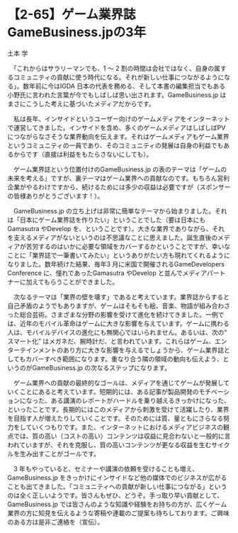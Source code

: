# 【2-65】ゲーム業界誌GameBusiness.jpの3年

<div class="author">土本 学</div>

　「これからはサラリーマンでも、1 ～ 2 割の時間は会社ではなく、自身の属するコミュニティの貢献に使う時代になる。それが新しい仕事につながるようになる」。数年前に今はIGDA 日本の代表を務める、そして本書の編集担当でもある小野氏に言われた言葉が今でもしばしば思い出されます。GameBusiness.jp はまさにこうした考えに基づいたメディアだからです。

　私は長年、インサイドというユーザー向けのゲームメディアをインターネットで運営してきました。インサイドを含め、多くのゲームメディアはしばしばPV につながらなさそうな業界動向を伝えます。それはゲームメディアもゲーム業界というコミュニティの一員であり、そのコミュニティの発展は自身の利益でもあるからです（直接は利益をもたらさないにしても）。

　ゲーム業界誌という位置付けのGameBusiness.jp の表のテーマは「ゲームの未来を考える」ですが、裏テーマはゲーム業界への貢献なのです。もちろん営利企業がやるわけですから、続けるためには多少の収益は必要ですが（スポンサーの皆様ありがとうございます！）。

　GameBusiness.jp の立ち上げは非常に簡単なテーマから始まりました。それは「日本にゲーム業界誌を作りたい」ということでした（要は日本にもGamasutra やDevelop を、ということです）。大きな業界でありながら、それを支えるメディアがないというのは不思議なことに思えました。誕生直後のメディアが苦労するのはいかに必要な領域をカバーするかということですが、幸いなことに「業界誌で一筆書いてみたい」というありがたい方も現れてくれるようになりました。数年続けた結果、毎年3 月に米国で開催されるGameDevelopers Conference に、憧れであったGamasutra やDevelop と並んでメディアパートナーに加えてもらうことができました。

　次なるテーマは「業界の壁を壊す」であると考えています。業界誌からすると自己矛盾のようでもありますが、ゲームはそもそも絵、音楽、物語が組み合わさった総合芸術。さまざまな分野の影響を受けて進化を続けてきました。一例では、近年のモバイル革命はゲームに大きな影響を与えています。ゲームに携わる人は、モバイルデバイスの進化にも無関心ではいられません。あるいは、次の“ スマート化” はメガネだ、腕時計だ、と言われています。これらはゲーム、エンターテインメントのあり方に大きな影響を与えるでしょうから、ゲーム業界誌としてもカバーすべき範囲になります。重なり合う隣の領域の動向も伝えよう、というのがGameBusiness.jp の次なるステップになります。

　ゲーム業界への貢献の最終的なゴールは、メディアを通じてゲームが発展していくことにあると考えています。短期的には、ある記事が製品開発のモチベーションになった、ある講演のレポートがハードルを乗り越えるきっかけになった、といったことです。長期的にはこのメディアから刺激を受けて活躍したり、業界を目指す人が増えたりしていくことです。そのためには質、量ともにさらなる努力をしていくつもりです。また、インターネットにおけるメディアビジネスの観点では、質の高い（コストの高い）コンテンツは収益に見合わないと一般的に言われていますが、それを克服し、質の高いコンテンツが更なる収益を生むサイクルを生み出すことがゴールです。

　3 年もやっていると、セミナーや講演の依頼を受けることも増え、GameBusiness.jp をきっかけにインサイドなど他の媒体でのビジネスが広がることも出てきました。「コミュニティへの貢献が新しい仕事につながる」というのは全く正しいようです。皆さんもぜひ、どうぞ。手っ取り早い貢献として、GameBusiness.jp では皆さんのような知識や経験をお持ちの方が、広くゲーム業界の方に知見を伝えるような寄稿や連載のご提案も待ちしております。ご興味のある方は是非ご連絡を（宣伝）。
